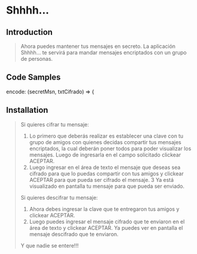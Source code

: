 # Shhhh...

## Introduction

>Ahora puedes mantener tus mensajes en secreto. La aplicación Shhhh... te servirá para mandar mensajes encriptados con un grupo de personas.

## Code Samples

encode: (secretMsn, txtCifrado) => {

## Installation

> Si quieres cifrar tu mensaje:
>1. Lo primero que deberás realizar es establecer una clave con tu grupo de amigos con quienes decidas compartir tus mensajes encriptados, la cual deberán poner todos para poder visualizar los mensajes. Luego de ingresarla en el campo solicitado clickear ACEPTAR.
>2. Luego ingresar en el área de texto el mensaje que deseas sea cifrado para que lo puedas compartir con tus amigos y clickear ACEPTAR para que pueda ser cifrado el mensaje.
>3 Ya está visualizado en pantalla tu mensaje para que pueda ser enviado.
>
>Si quieres descifrar tu mensaje:
>1. Ahora debes ingresar la clave que te entregaron tus amigos y clickear ACEPTAR.
>2. Luego puedes ingresar el mensaje cifrado que te enviaron en el área de texto y clickear ACEPTAR.
> Ya puedes ver en pantalla el mensaje descifrado que te enviaron.
>
>   Y que nadie se entere!!!
